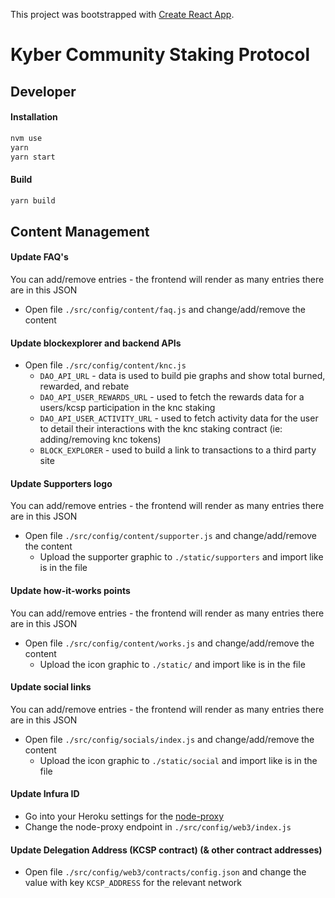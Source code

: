 This project was bootstrapped with [Create React App](https://github.com/facebook/create-react-app).

# Kyber Community Staking Protocol

## Developer

#### Installation

```bash
nvm use
yarn
yarn start
```

#### Build

```bash
yarn build
```

## Content Management

#### Update FAQ's

You can add/remove entries - the frontend will render as many entries there are in this JSON
* Open file `./src/config/content/faq.js` and change/add/remove the content

#### Update blockexplorer and backend APIs

* Open file `./src/config/content/knc.js`
  * `DAO_API_URL` - data is used to build pie graphs and show total burned, rewarded, and rebate
  * `DAO_API_USER_REWARDS_URL` - used to fetch the rewards data for a users/kcsp participation in the knc staking
  * `DAO_API_USER_ACTIVITY_URL` - used to fetch activity data for the user to detail their interactions with the knc staking contract (ie: adding/removing knc tokens)
  * `BLOCK_EXPLORER` - used to build a link to transactions to a third party site

#### Update Supporters logo

You can add/remove entries - the frontend will render as many entries there are in this JSON
* Open file `./src/config/content/supporter.js` and change/add/remove the content
  * Upload the supporter graphic to `./static/supporters` and import like is in the file

#### Update how-it-works points

You can add/remove entries - the frontend will render as many entries there are in this JSON
* Open file `./src/config/content/works.js` and change/add/remove the content
  * Upload the icon graphic to `./static/` and import like is in the file

#### Update social links

You can add/remove entries - the frontend will render as many entries there are in this JSON
* Open file `./src/config/socials/index.js` and change/add/remove the content
  * Upload the icon graphic to `./static/social` and import like is in the file

#### Update Infura ID

* Go into your Heroku settings for the [node-proxy](https://github.com/kyber-community-staking-protocol/node-proxy)
* Change the node-proxy endpoint in `./src/config/web3/index.js`

#### Update Delegation Address (KCSP contract) (& other contract addresses)

* Open file `./src/config/web3/contracts/config.json` and change the value with key `KCSP_ADDRESS` for the relevant network
